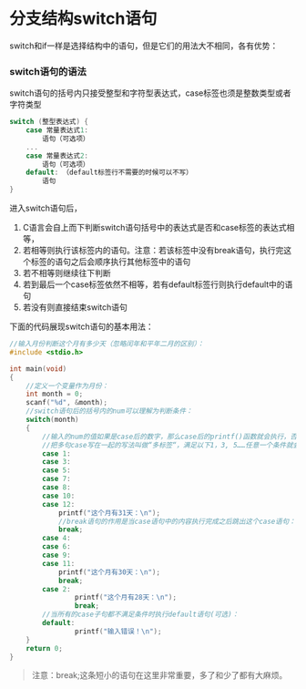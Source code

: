 # 分支结构switch语句

switch和if一样是选择结构中的语句，但是它们的用法大不相同，各有优势：

### switch语句的语法

switch语句的括号内只接受整型和字符型表达式，case标签也须是整数类型或者字符类型

```c
switch (整型表达式) {
    case 常量表达式1: 
        语句（可选项）
    ...
    case 常量表达式2:
        语句（可选项）
    default: （default标签行不需要的时候可以不写）
        语句
}
```

进入switch语句后，
1. C语言会自上而下判断switch语句括号中的表达式是否和case标签的表达式相等，
2. 若相等则执行该标签内的语句。注意：若该标签中没有break语句，执行完这个标签的语句之后会顺序执行其他标签中的语句
3. 若不相等则继续往下判断
4. 若到最后一个case标签依然不相等，若有default标签行则执行default中的语句
5. 若没有则直接结束switch语句





下面的代码展现switch语句的基本用法：

```c
//输入月份判断这个月有多少天（忽略闰年和平年二月的区别）：
#include <stdio.h>

int main(void)
{
    //定义一个变量作为月份：
    int month = 0;
    scanf("%d", &month);
    //switch语句后的括号内的num可以理解为判断条件：
    switch(month)
    {
        //输入的num的值如果是case后的数字，那么case后的printf()函数就会执行，否则则跳过：
        //把多句case写在一起的写法叫做“多标签“，满足以下1，3, 5……任意一个条件就会执行printf("这个月还有31天：\n");
        case 1:
        case 3:
        case 5:
        case 7:
        case 8:
        case 10:
        case 12:
            printf("这个月有31天：\n");
            //break语句的作用是当case语句中的内容执行完成之后跳出这个case语句：
            break;
        case 4:
        case 6:
        case 9:
        case 11:
            printf("这个月有30天：\n");
            break;
        case 2:
                printf("这个月有28天：\n");
                break;
        //当所有的case子句都不满足条件时执行default语句(可选)：
        default:
                printf("输入错误！\n");
    }
    return 0;
}
```

> 注意：break;这条短小的语句在这里非常重要，多了和少了都有大麻烦。
